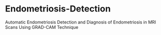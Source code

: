 # Endometriosis-Detection
Automatic Endometriosis Detection and Diagnosis of Endometriosis in MRI Scans Using GRAD-CAM Technique
